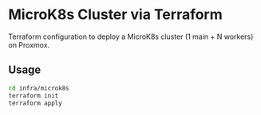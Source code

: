 # MicroK8s Cluster via Terraform

Terraform configuration to deploy a MicroK8s cluster (1 main + N workers) on Proxmox.

## Usage

```bash
cd infra/microk8s
terraform init
terraform apply
```



